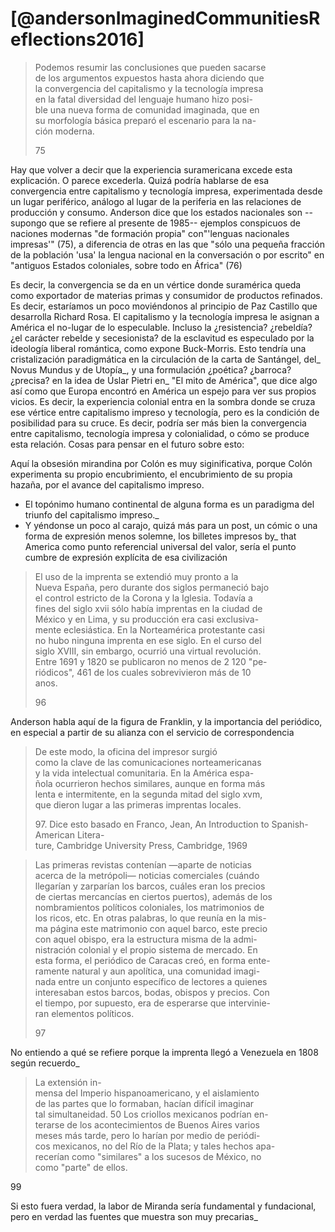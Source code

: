 # [@andersonImaginedCommunitiesReflections2016]

> Podemos resumir las conclusiones que pueden sacarse  
> de los argumentos expuestos hasta ahora diciendo que  
> la convergencia del capitalismo y la tecnología impresa  
> en la fatal diversidad del lenguaje humano hizo posi-  
> ble una nueva forma de comunidad imaginada, que en  
> su morfología básica preparó el escenario para la na-  
> ción moderna.
> 
> 75
> 

Hay que volver a decir que la experiencia suramericana excede esta explicación. O parece excederla. Quizá podría hablarse de esa convergencia entre capitalismo y tecnología impresa, experimentada desde un lugar periférico, análogo al lugar de la periferia en las relaciones de producción y consumo. Anderson dice que los estados nacionales son --supongo que se refiere al presente de 1985-- ejemplos conspicuos de naciones modernas "de formación propia" con"'lenguas nacionales impresas'" (75), a diferencia de otras en las que "sólo una pequeña fracción de la población 'usa' la lengua nacional en la conversación o por escrito" en "antiguos Estados coloniales, sobre todo en África" (76)  

Es decir, la convergencia se da en un vértice donde suramérica queda como exportador de materias primas y consumidor de productos refinados. Es decir, estaríamos un poco moviéndonos al principio de Paz Castillo que desarrolla Richard Rosa. El capitalismo y la tecnología impresa le asignan a América el no-lugar de lo especulable. Incluso la ¿resistencia? ¿rebeldía? ¿el carácter rebelde y secesionista? de la esclavitud es especulado por la ideología liberal romántica, como expone Buck-Morris. Esto tendría una cristalización paradigmática en la circulación de la carta de Santángel, del_ Novus Mundus y de Utopía_, y una formulación ¿poética? ¿barroca? ¿precisa? en la idea de Úslar Pietri en_ "El mito de América", que dice algo así como que Europa encontró en América un espejo para ver sus propios vicios. Es decir, la experiencia colonial entra en la sombra donde se cruza ese vértice entre capitalismo impreso y tecnología, pero es la condición de posibilidad para su cruce. Es decir, podría ser más bien la convergencia entre capitalismo, tecnología impresa y colonialidad, o cómo se produce esta relación. Cosas para pensar en el futuro sobre esto:

Aquí la obsesión mirandina por Colón es muy siginificativa, porque Colón experimenta su propio encubrimiento, el encubrimiento de su propia hazaña, por el avance del capitalismo impreso.
* El topónimo humano continental de alguna forma es un paradigma del triunfo del capitalismo impreso._
* Y yéndonse un poco al carajo, quizá más para un post, un cómic o una forma de expresión menos solemne, los billetes impresos by_ that America como punto referencial universal del valor, sería el punto cumbre de expresión explícita de esa civilización


> El uso de la imprenta se extendió muy pronto a la  
> Nueva España, pero durante dos siglos permaneció bajo  
> el control estricto de la Corona y la Iglesia. Todavía a  
> fines del siglo xvii sólo había imprentas en la ciudad de  
> México y en Lima, y su producción era casi exclusiva-  
> mente eclesiástica. En la Norteamérica protestante casi  
> no hubo ninguna imprenta en ese siglo. En el curso del  
> siglo XVIII, sin embargo, ocurrió una virtual revolución.  
> Entre 1691 y 1820 se publicaron no menos de 2 120 "pe-  
> riódicos", 461 de los cuales sobrevivieron más de 10  
> anos.
> 
> 96

Anderson habla aquí de la figura de Franklin, y la importancia del periódico, en especial a partir de su alianza con el servicio de correspondencia


> De este modo, la oficina del impresor surgió  
> como la clave de las comunicaciones norteamericanas  
> y la vida intelectual comunitaria. En la América espa-  
> ñola ocurrieron hechos similares, aunque en forma más  
> lenta e intermitente, en la segunda mitad del siglo xvm,  
> que dieron lugar a las primeras imprentas locales.
> 
> 97\. Dice esto basado en Franco, Jean, An Introduction to Spanish-American Litera-  
> ture, Cambridge University Press, Cambridge, 1969


> Las primeras revistas contenían —aparte de noticias  
> acerca de la metrópoli— noticias comerciales (cuándo  
> llegarían y zarparían los barcos, cuáles eran los precios  
> de ciertas mercancías en ciertos puertos), además de los  
> nombramientos políticos coloniales, los matrimonios de  
> los ricos, etc. En otras palabras, lo que reunía en la mis-  
> ma página este matrimonio con aquel barco, este precio  
> con aquel obispo, era la estructura misma de la admi-  
> nistración colonial y el propio sistema de mercado. En  
> esta forma, el periódico de Caracas creó, en forma ente-  
> ramente natural y aun apolítica, una comunidad imagi-  
> nada entre un conjunto específico de lectores a quienes  
> interesaban estos barcos, bodas, obispos y precios. Con  
> el tiempo, por supuesto, era de esperarse que intervinie-  
> ran elementos políticos.
> 
> 97

No entiendo a qué se refiere porque la imprenta llegó a Venezuela en 1808 según recuerdo_

> La extensión in-  
> mensa del Imperio hispanoamericano, y el aislamiento  
> de las partes que lo formaban, hacían difícil imaginar  
> tal simultaneidad. 50 Los criollos mexicanos podrían en-  
> terarse de los acontecimientos de Buenos Aires varios  
> meses más tarde, pero lo harían por medio de periódi-  
> cos mexicanos, no del Río de la Plata; y tales hechos apa-  
> recerían como "similares" a los sucesos de México, no  
> como "parte" de ellos.
> 
99

Si esto fuera verdad, la labor de Miranda sería fundamental y fundacional, pero en verdad las fuentes que muestra son muy precarias_


